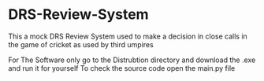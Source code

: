 # DRS-Review-System
This a mock DRS Review System used to make a decision in close calls in the game of cricket as used by third umpires

For The Software only go to the Distrubtion directory and download the .exe and run it for yourself
To check the source code open the main.py file
